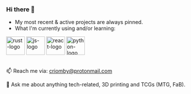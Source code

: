 ### Hi there 👋

- My most recent & active projects are always pinned.
- What I'm currently using and/or learning:<br>
<img alt="rust-logo" src="https://github.com/Criomby/Criomby/assets/86114549/e3bf32cc-5893-48f4-a0b3-8a2b72138b2e" height="50px">
<img alt="js-logo" src="https://github.com/Criomby/Criomby/assets/86114549/6d234c76-2d5e-4f1d-a948-3f0be04e9de4" height="50px">
<img alt="react-logo" src="https://github.com/Criomby/Criomby/assets/86114549/20ced4ec-f67e-4393-847f-b307d6137cbd" height="50px">
<img alt="python-logo" src="https://github.com/Criomby/Criomby/assets/86114549/0fcd78c9-b20f-44ab-b2a6-6872c48941b5" height="50px">

<br>
<br>

📫 Reach me via: criomby@protonmail.com

💬 Ask me about anything tech-related, 3D printing and TCGs (MTG, FaB).
